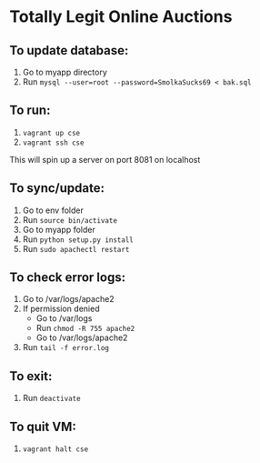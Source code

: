 Totally Legit Online Auctions
===============================

To update database:
--------------------
1. Go to myapp directory
2. Run `mysql --user=root --password=SmolkaSucks69 < bak.sql`

To run:
----------
1. `vagrant up cse`
2. `vagrant ssh cse`

This will spin up a server on port 8081 on localhost

To sync/update:
---------------
1. Go to env folder
2. Run `source bin/activate`
3. Go to myapp folder
4. Run `python setup.py install`
5. Run `sudo apachectl restart`

To check error logs:
---------------------
1. Go to /var/logs/apache2
2. If permission denied
    * Go to /var/logs
    * Run `chmod -R 755 apache2`
    * Go to /var/logs/apache2
3. Run `tail -f error.log`

To exit:
-----------
1. Run `deactivate`

To quit VM:
-------------
1. `vagrant halt cse`
